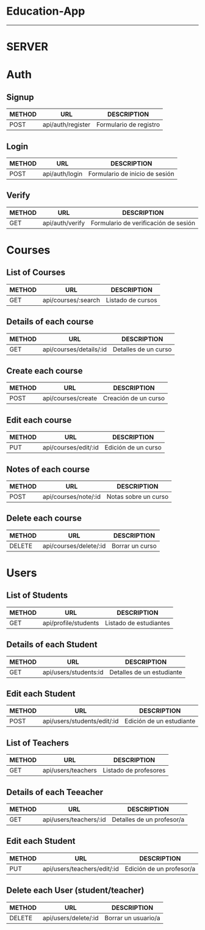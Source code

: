 # Education-App
--------------------------

# SERVER

# Auth

## Signup

| METHOD |        URL       |                 DESCRIPTION                     |
|--------|------------------|-------------------------------------------------|
| POST |  api/auth/register         |  Formulario de registro                 |

## Login

| METHOD |        URL       |                 DESCRIPTION                     |
|--------|------------------|-------------------------------------------------|
| POST |  api/auth/login            |  Formulario de inicio de sesión         |


## Verify

| METHOD |        URL       |                 DESCRIPTION                     |
|--------|------------------|-------------------------------------------------|
| GET   | api/auth/verify         |  Formulario de verificación de sesión     |


# Courses

## List of Courses

| METHOD |        URL       |                 DESCRIPTION                     |
|--------|------------------|-------------------------------------------------|
|GET     |  api/courses/:search            |  Listado de cursos            |

## Details of each course

| METHOD |        URL       |                 DESCRIPTION                     |
|--------|------------------|-------------------------------------------------|
|GET     |  api/courses/details/:id   |  Detalles de un curso                 |


## Create each course

| METHOD |        URL       |                 DESCRIPTION                     |
|--------|------------------|-------------------------------------------------|
|POST    |  api/courses/create   |  Creación de un curso              |

## Edit each course

| METHOD |        URL       |                 DESCRIPTION                     |
|--------|------------------|-------------------------------------------------|
|PUT    |  api/courses/edit/:id   |  Edición de un curso                     |


## Notes of each course

| METHOD |        URL       |                 DESCRIPTION                     |
|--------|------------------|-------------------------------------------------|
|POST    |  api/courses/note/:id   |  Notas sobre un curso                    |

## Delete each course

| METHOD |        URL       |                 DESCRIPTION                     |
|--------|------------------|-------------------------------------------------|
|DELETE    |  api/courses/delete/:id  |  Borrar  un curso                     |



#  Users

## List of Students

| METHOD |        URL       |                 DESCRIPTION                     |
|--------|------------------|-------------------------------------------------|
|GET     |  api/profile/students  |  Listado de estudiantes                  |


## Details of each Student

| METHOD |        URL       |                 DESCRIPTION                     |
|--------|------------------|-------------------------------------------------|
|GET     |  api/users/students:id   |  Detalles de un estudiante              |

## Edit each Student

| METHOD |        URL       |                 DESCRIPTION                     |
|--------|------------------|-------------------------------------------------|
|POST    |  api/users/students/edit/:id   |  Edición de un estudiante         |

## List of Teachers

| METHOD |        URL       |                 DESCRIPTION                     |
|--------|------------------|-------------------------------------------------|
|GET     |  api/users/teachers  |  Listado de profesores                     |


## Details of each Teeacher

| METHOD |        URL       |                 DESCRIPTION                     |
|--------|------------------|-------------------------------------------------|
|GET     |  api/users/teachers/:id   |  Detalles de un profesor/a         |

## Edit each Student

| METHOD |        URL       |                 DESCRIPTION                     |
|--------|------------------|-------------------------------------------------|
|PUT    |  api/users/teachers/edit/:id   |  Edición de un profesor/a           |


## Delete each User (student/teacher)

| METHOD |        URL       |                 DESCRIPTION                     |
|--------|------------------|-------------------------------------------------|
|DELETE  |  api/users/delete/:id  |  Borrar  un usuario/a                     |






